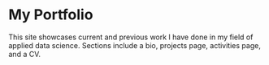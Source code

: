 # My Portfolio

This site showcases current and previous work I have done in my field of applied data science. Sections include a bio, projects page, activities page, and a CV.
